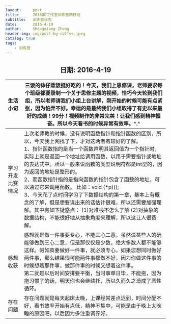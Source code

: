 ```yaml
---
layout:     post
title:      2016QG工作室训练营两日结
subtitle:   训练营日志
date:       2016-4-19
author:     Shengqiang Zhang
header-img: img/post-bg-coffee.jpeg
catalog: true
tags:
    - 训练营
---
```




<center><h2>日期: 2016-4-19</h2></center>



| 生活小记         | 三饭的钵仔蒸饭挺好吃的！今天，我们上思修课，老师要求每个班级都要录制一个关于思修主题的视频，恰巧今天轮到我们组，所以老师请我们小组上台讲解，刚开始的时候可能有点紧张，因为怕弄不好。幸运的是最终我们小组取得了有史以来最好的成绩！99分！视频制作的非常完美！让我们感到精神振奋。所以今天看书的时候异常有效率。^.^ |
| :--------------- | ------------------------------------------------------------ |
| 学习开发比赛情况 | 上次老师教的时候，没有说明函数指针和指针函数的区别，所以，今天我上网找了下，才对这两者有较好的了解。 <br>1、指针函数指的是当一个函数声明其返回值为一个指针时，实际上就是返回一个地址给调用函数，以用于需要指针或地址的表达式中。所以一般来说函数的类型说明符都是int型的，因为返回的地址是整形的。 <br/>2、而函数指针指的是指向函数的指针包含了函数的地址，可以通过它来调用函数。 比如：void (*p)(); <br/>3、今天花了点时间学习了下数据结构的第一章，基本上有概念的了解，但是想要说出来的话估计很难，所以还需要加强理解。其中有如下疑惑点： (1)对堆栈不怎么了解 (2)对抽象的数据结构，不能很好地从抽象角度来理解，所以这让人很费解。 |
| 感想收获         | 感想就是做一件事要专心，不能三心二意，虽然说某些人的确能够做到三心二意，但是那仅仅是少数，绝大多数人都不能够这样。假如真要做好一件事，就必须专心，如果您想同时做好两件事，那么结果很可能两件事都做不好，因为你做这件事的时候想着那件事，做那件事的时候又想着这件事。<br/>第二就是以后时间安排要平衡，当时事单日毕，不能拖，因为拖习惯了的话，明天你也会继续托，所以久而久之造成了恶性循环。 |
| 存在问题         | 存在问题就是每天起床太晚，上课经常差点迟到，时间分配不好，看书效率开始有点低，精神不集中，可能是由于晚上太晚睡的原因吧，以后因为多注重调养好。 |

